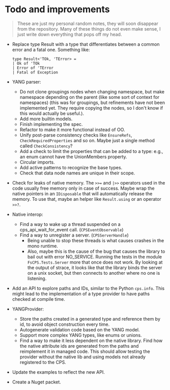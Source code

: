 # Todo and improvements

> These are just my personal random notes, they will soon disappear from the repository.
> Many of these things do not even make sense, I just write down everything that pops off my head.

- Replace type Result with a type that differentiates between a common error and a fatal one.
  Something like:

  ```
  type Result<'TOk, 'TError> =
  | Ok of 'TOk
  | Error of 'TError
  | Fatal of Exception
  ```

- YANG parser:
  - Do not clone groupings nodes when changing namespace, but make namespace depending on the parent
    (like some sort of context for namespaces) (this was for groupings, but refinements have not been implemented
	yet. They require copying the nodes, so I don't know if this would actually be useful.).
  - Add more builtin models.
  - Finish implementing the spec.
  - Refactor to make it more functional instead of OO.
  - Unify post-parse consistency checks like `EnsureRefs`, `CheckRequiredProperties` and so on.
    Maybe just a single method called `CheckConsistency`?
  - Add a check to limit the properties that can be added to a type:
    e.g., an enum cannot have the UnionMembers property.
  - Circular imports.
  - Add active patterns to recognize the base types.
  - Check that data node names are unique in their scope.

- Check for leaks of native memory.
  The `>>=` and `|>>` operators used in the code usually free memory only in case of success.
  Maybe wrap the native pointers in an `IDisposable` that will automatically release the memory.
  To use that, maybe an helper like `Result.using` or an operator `>>?`.

- Native interop:
  - Find a way to wake up a thread suspended on a cps_api_wait_for_event call. (`CPSEventObservable`)
  - Find a way to unregister a server. (`CPSServerHandle`)
    - Being unable to stop these threads is what causes crashes in the mono runtime.
	- Also, maybe this is the cause of the bug that causes the library to bail out with error NO_SERVICE.
	  Running the tests in the module `FsCPS.Tests.Server` more that once does not work.
	  By looking at the output of strace, it looks like that the library binds the server on a unix socket,
	  but then connects to another where no one is listening.
	  
- Add an API to explore paths and IDs, similar to the Python `cps.info`.
  This might lead to the implementation of a type provider to have paths checked at compile time.

- YANGProvider:
  - Store the paths created in a generated type and reference them by id, to avoid object construction every time.
  - Autogenerate validation code based on the YANG model.
  - Support more complex YANG types, like enums or unions.
  - Find a way to make it less dependent on the native library. Find how the native attribute ids are generated
    from the paths and reimplement it in managed code. This should allow testing the provider without the native lib
	and using models not already registered to the CPS.

- Update the examples to reflect the new API.

- Create a Nuget packet.
